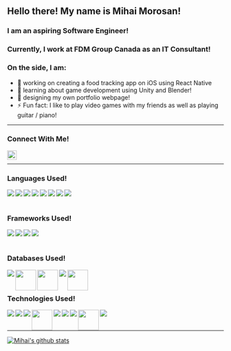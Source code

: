 ## Hello there! My name is Mihai Morosan!

### I am an aspiring Software Engineer!
### Currently, I work at FDM Group Canada as an IT Consultant!

### On the side, I am:
- 🔭 working on creating a food tracking app on iOS using React Native
- 🌱 learning about game development using Unity and Blender!
- 🥅 designing my own portfolio webpage!
- ⚡ Fun fact: I like to play video games with my friends as well as playing guitar / piano!

---

### Connect With Me!
[<img align="left" alt="Mihai Morosan | LinkedIn" width="22px" src="https://cdn.jsdelivr.net/npm/simple-icons@v3/icons/linkedin.svg" />][linkedin]
<br>

---

### Languages Used!
<!-- Languages -->
<img align="left" src="https://img.icons8.com/color/48/000000/java-coffee-cup-logo.png"/>
<img align="left" src="https://img.icons8.com/color/48/000000/python.png"/>
<img align="left" src="https://img.icons8.com/color/48/000000/html-5.png"/>
<img align="left" src="https://img.icons8.com/color/48/000000/css3.png"/>
<img align="left" src="https://img.icons8.com/color/48/000000/javascript.png"/>
<img align="left" src="https://img.icons8.com/color/48/000000/c-programming.png"/>
<img align="left" src="https://img.icons8.com/color/48/000000/c-plus-plus-logo.png"/>
<img align="left" src="https://img.icons8.com/color/48/000000/c-sharp-logo.png"/>
<br>
<br>

### Frameworks Used!
<!-- Frameworks -->
<img align="left" src="https://img.icons8.com/color/48/000000/django.png"/>
<img align="left" src="https://img.icons8.com/color/48/000000/angularjs.png"/>
<img align="left" src="https://img.icons8.com/color/48/000000/spring-logo.png"/>
<img align="left" src="https://img.icons8.com/ios-filled/50/000000/ionic.png"/>
<br>
<br>

### Databases Used!
<!-- Databases -->
<img align="left" src="https://img.icons8.com/ios-filled/50/000000/mysql-logo.png"/>
<img align="left" src="https://img.icons8.com/color/48/000000/hadoop-distributed-file-system.png" width="48"/>
<img align="left" src="https://img.icons8.com/color/48/000000/oracle-logo.png" width="48"/>
<img align="left" src="https://img.icons8.com/color/48/000000/postgreesql.png"/>
<img align="left" src="https://content.filemaker.com/l/526331/2018-04-10/8b97m5/526331/155794/0318_042_NA_FMPRO17_ADV_icon_200x200.jpg" width="48">
<br>
<br>

### Technologies Used!
<!-- Technologies -->
<img align="left" src="https://img.icons8.com/ios-filled/50/000000/digitalocean.png"/>
<img align="left" src="https://img.icons8.com/color/48/000000/firebase.png"/>
<img align="left" src="https://img.icons8.com/fluent/48/000000/console.png"/>
<img align="left" src="https://img.icons8.com/officel/40/000000/java-eclipse.png" width="48"/>
<img align="left" src="https://img.icons8.com/color/48/000000/visual-studio-code-2019.png"/>
<img align="left" src="https://img.icons8.com/fluent/48/000000/visual-studio-2019.png"/>
<img align="left" src="https://img.icons8.com/color/48/000000/windows-10.png"/>
<img align="left" src="https://img.icons8.com/ios-glyphs/30/000000/mac-os--v1.png" width="48"/>
<img align="left" src="https://img.icons8.com/color/48/000000/ubuntu--v1.png"/>
<br>
<br>

---

[![Mihai's github stats](https://github-readme-stats.vercel.app/api?username=mihaimorosan&show_icons=true)](https://github.com/anuraghazra/github-readme-stats)

[linkedin]: https://www.linkedin.com/in/mihai-morosan
